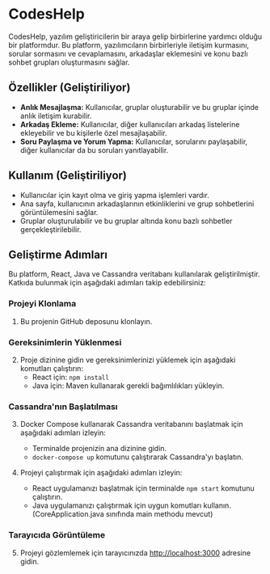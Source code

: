 # CodesHelp

CodesHelp, yazılım geliştiricilerin bir araya gelip birbirlerine yardımcı olduğu bir platformdur. Bu platform, yazılımcıların birbirleriyle iletişim kurmasını, sorular sormasını ve cevaplamasını, arkadaşlar eklemesini ve konu bazlı sohbet grupları oluşturmasını sağlar.

## Özellikler (Geliştiriliyor)

- **Anlık Mesajlaşma:** Kullanıcılar, gruplar oluşturabilir ve bu gruplar içinde anlık iletişim kurabilir.
- **Arkadaş Ekleme:** Kullanıcılar, diğer kullanıcıları arkadaş listelerine ekleyebilir ve bu kişilerle özel mesajlaşabilir.
- **Soru Paylaşma ve Yorum Yapma:** Kullanıcılar, sorularını paylaşabilir, diğer kullanıcılar da bu soruları yanıtlayabilir.

## Kullanım (Geliştiriliyor)

- Kullanıcılar için kayıt olma ve giriş yapma işlemleri vardır.
- Ana sayfa, kullanıcının arkadaşlarının etkinliklerini ve grup sohbetlerini görüntülemesini sağlar.
- Gruplar oluşturulabilir ve bu gruplar altında konu bazlı sohbetler gerçekleştirilebilir.

## Geliştirme Adımları

Bu platform, React, Java ve Cassandra veritabanı kullanılarak geliştirilmiştir. Katkıda bulunmak için aşağıdaki adımları takip edebilirsiniz:

### Projeyi Klonlama

1. Bu projenin GitHub deposunu klonlayın.

### Gereksinimlerin Yüklenmesi

2. Proje dizinine gidin ve gereksinimlerinizi yüklemek için aşağıdaki komutları çalıştırın:
    - React için: `npm install`
    - Java için: Maven kullanarak gerekli bağımlılıkları yükleyin.

### Cassandra'nın Başlatılması

3. Docker Compose kullanarak Cassandra veritabanını başlatmak için aşağıdaki adımları izleyin:
    - Terminalde projenizin ana dizinine gidin.
    - `docker-compose up` komutunu çalıştırarak Cassandra'yı başlatın.

4. Projeyi çalıştırmak için aşağıdaki adımları izleyin:
    - React uygulamanızı başlatmak için terminalde `npm start` komutunu çalıştırın.
    - Java uygulamanızı çalıştırmak için uygun komutları kullanın. (CoreApplication.java sınıfında main methodu mevcut)

### Tarayıcıda Görüntüleme

5. Projeyi gözlemlemek için tarayıcınızda [http://localhost:3000](http://localhost:3000) adresine gidin.

